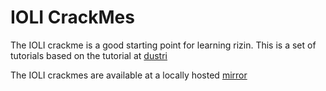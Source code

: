 IOLI CrackMes
=============

The IOLI crackme is a good starting point for learning rizin. This is a set of tutorials based on the tutorial at [dustri](https://dustri.org/b/defeating-ioli-with-radare2.html)

The IOLI crackmes are available at a locally hosted [mirror](https://github.com/rizinorg/book/raw/master/src/crackmes/ioli/IOLI-crackme.tar.gz)
